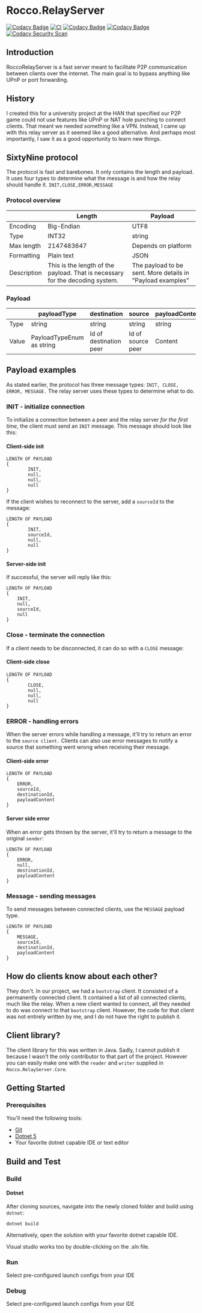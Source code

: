# Rocco.RelayServer

[![Codacy Badge](https://api.codacy.com/project/badge/Grade/911c9141d32240e0b409234acc499845)](https://app.codacy.com/gh/RoccoDevs/RoccoRelayServer?utm_source=github.com&utm_medium=referral&utm_content=RoccoDevs/RoccoRelayServer&utm_campaign=Badge_Grade)
[![CI](https://github.com/RoccoDevs/RoccoRelayServer/actions/workflows/dotnet-core.yml/badge.svg)](https://github.com/RoccoDevs/RoccoRelayServer/actions/workflows/dotnet-core.yml)
[![Codacy Badge](https://app.codacy.com/project/badge/Grade/537d36aa9ed242708a0bdd9f426deab6)](https://www.codacy.com/gh/RoccoDevs/RoccoRelayServer/dashboard?utm_source=github.com&amp;utm_medium=referral&amp;utm_content=RoccoDevs/RoccoRelayServer&amp;utm_campaign=Badge_Grade)
[![Codacy Badge](https://app.codacy.com/project/badge/Coverage/537d36aa9ed242708a0bdd9f426deab6)](https://www.codacy.com/gh/RoccoDevs/RoccoRelayServer/dashboard?utm_source=github.com&utm_medium=referral&utm_content=RoccoDevs/RoccoRelayServer&utm_campaign=Badge_Coverage)
[![Codacy Security Scan](https://github.com/RoccoDevs/RoccoRelayServer/actions/workflows/codacy-analysis.yaml/badge.svg)](https://github.com/RoccoDevs/RoccoRelayServer/actions/workflows/codacy-analysis.yaml)

## Introduction

RoccoRelayServer is a fast server meant to facilitate P2P communication between clients over the internet. The main goal is to bypass anything like UPnP or port forwarding.

## History

I created this for a university project at the HAN that specified our P2P game could not use features like UPnP or NAT hole punching to connect clients. That meant we needed something like a VPN. Instead, I came up with this relay server as it seemed like a good alternative. And perhaps most importantly, I saw it as a good opportunity to learn new things.

## SixtyNine protocol

The protocol is fast and barebones. It only contains the length and payload. It uses four types to determine what the message is and how the relay should handle it. `INIT,CLOSE,ERROR,MESSAGE`

### Protocol overview

|             | Length                                                                     | Payload                                                          |
|-------------|----------------------------------------------------------------------------|------------------------------------------------------------------|
| Encoding    | Big-Endian                                                                 | UTF8                                                             |
| Type        | INT32                                                                      | string                                                           |
| Max length  | 2147483647                                                                 | Depends on platform                                              |
| Formatting  | Plain text                                                                 | JSON                                                             |
| Description | This is the length of the payload. That is necessary for the decoding system. | The payload to be sent. More details in "Payload examples" |

### Payload

|       | payloadType               | destination            | source            | payloadContent |
|-------|---------------------------|------------------------|-------------------|----------------|
| Type  | string                    | string                 | string            | string         |
| Value | PayloadTypeEnum as string | Id of destination peer | Id of source peer | Content        |

## Payload examples

As stated earlier, the protocol has three message types: `INIT, CLOSE, ERROR, MESSAGE.` The relay server uses these types to determine what to do.

### INIT - initialize connection

To initialize a connection between a peer and the relay server *for the first time*, the client must send an `INIT` message. This message should look like this:

#### Client-side init

```text
LENGTH OF PAYLOAD
{
        INIT,  
        null,
        null,
        null
}
```

If the client wishes to reconnect to the server, add a `sourceId` to the message:

```text
LENGTH OF PAYLOAD
{
        INIT,  
        sourceId,
        null,
        null
}
```

#### Server-side init

If successful, the server will reply like this:

```text
LENGTH OF PAYLOAD
{
    INIT,  
    null,
    sourceId,
    null
}
```

### Close - terminate the connection

If a client needs to be disconnected, it can do so with a `CLOSE` message:

#### Client-side close

```text
LENGTH OF PAYLOAD
{
        CLOSE,  
        null,
        null,
        null
}
```

### ERROR - handling errors

When the server errors while handling a message, it'll try to return an error to the `source client.` Clients can also use error messages to notify a source that something went wrong when receiving their message.

#### Client-side error

```text
LENGTH OF PAYLOAD
{
    ERROR,  
    sourceId,
    destinationId,
    payloadContent
}
```

#### Server side error

When an error gets thrown by the server, it'll try to return a message to the original `sender`:

```text
LENGTH OF PAYLOAD
{
    ERROR,  
    null,
    destinationId,
    payloadContent
}
```

### Message - sending messages

To send messages between connected clients, use the `MESSAGE` payload type.

```text
LENGTH OF PAYLOAD
{
    MESSAGE,  
    sourceId,
    destinationId,
    payloadContent
}
```

## How do clients know about each other?

They don't. In our project, we had a `bootstrap` client. It consisted of a permanently connected client. It contained a list of all connected clients, much like the relay. When a new client wanted to connect, all they needed to do was connect to that `bootstrap` client. However, the code for that client was not entirely written by me, and I do not have the right to publish it.

## Client library?

The client library for this was written in Java. Sadly, I cannot publish it because I wasn't the only contributor to that part of the project. However you can easily make one with the `reader` and `writer` supplied in `Rocco.RelayServer.Core`.

## Getting Started

### Prerequisites

You'll need the following tools:

* [Git](https://git-scm.com/)
* [Dotnet 5](https://dotnet.microsoft.com/download/dotnet/5.0)
* Your favorite dotnet capable IDE or text editor

## Build and Test

### Build

#### Dotnet

After cloning sources, navigate into the newly cloned folder and build using `dotnet`:

```text
dotnet build
```

Alternatively, open the solution with your favorite dotnet capable IDE.

Visual studio works too by double-clicking on the .sln file.

### Run

Select pre-configured launch configs from your IDE

### Debug

Select pre-configured launch configs from your IDE
